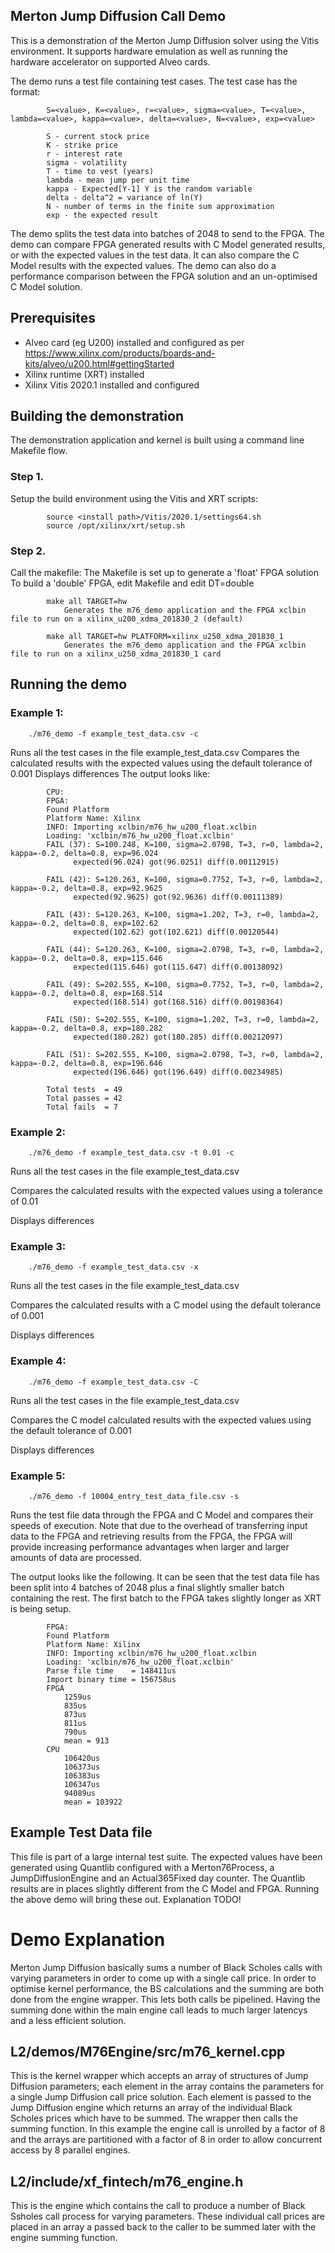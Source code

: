 ## Merton Jump Diffusion Call Demo
This is a demonstration of the Merton Jump Diffusion solver using the Vitis environment.  It supports hardware emulation as well as running the hardware accelerator on supported Alveo cards.

The demo runs a test file containing test cases. The test case has the format:

            S=<value>, K=<value>, r=<value>, sigma=<value>, T=<value>, lambda=<value>, kappa=<value>, delta=<value>, N=<value>, exp=<value>

            S - current stock price
            K - strike price
            r - interest rate
            sigma - volatility
            T - time to vest (years)
            lambda - mean jump per unit time
            kappa - Expected[Y-1] Y is the random variable
            delta - delta^2 = variance of ln(Y)
            N - number of terms in the finite sum approximation
            exp - the expected result

The demo splits the test data into batches of 2048 to send to the FPGA.
The demo can compare FPGA generated results with C Model generated results, or with the expected values in the test data. It can also compare the C Model results with the expected values.
The demo can also do a performance comparison between the FPGA solution and an un-optimised C Model solution.

## Prerequisites
- Alveo card (eg U200) installed and configured as per https://www.xilinx.com/products/boards-and-kits/alveo/u200.html#gettingStarted
- Xilinx runtime (XRT) installed
- Xilinx Vitis 2020.1 installed and configured

## Building the demonstration
The demonstration application and kernel is built using a command line Makefile flow.

### Step 1.
Setup the build environment using the Vitis and XRT scripts:

            source <install path>/Vitis/2020.1/settings64.sh
            source /opt/xilinx/xrt/setup.sh

### Step 2.
Call the makefile:
The Makefile is set up to generate a 'float' FPGA solution
To build a 'double' FPGA, edit Makefile and edit DT=double

            make all TARGET=hw
                Generates the m76_demo application and the FPGA xclbin file to run on a xilinx_u200_xdma_201830_2 (default)

            make all TARGET=hw PLATFORM=xilinx_u250_xdma_201830_1
                Generates the m76_demo application and the FPGA xclbin file to run on a xilinx_u250_xdma_201830_1 card

## Running the demo
### Example 1:

        ./m76_demo -f example_test_data.csv -c
Runs all the test cases in the file example_test_data.csv
Compares the calculated results with the expected values using the default tolerance of 0.001
Displays differences
The output looks like:

            CPU:
            FPGA:
            Found Platform
            Platform Name: Xilinx
            INFO: Importing xclbin/m76_hw_u200_float.xclbin
            Loading: 'xclbin/m76_hw_u200_float.xclbin'
            FAIL (37): S=100.248, K=100, sigma=2.0798, T=3, r=0, lambda=2, kappa=-0.2, delta=0.8, exp=96.024
                  expected(96.024) got(96.0251) diff(0.00112915)

            FAIL (42): S=120.263, K=100, sigma=0.7752, T=3, r=0, lambda=2, kappa=-0.2, delta=0.8, exp=92.9625
                  expected(92.9625) got(92.9636) diff(0.00111389)

            FAIL (43): S=120.263, K=100, sigma=1.202, T=3, r=0, lambda=2, kappa=-0.2, delta=0.8, exp=102.62
                  expected(102.62) got(102.621) diff(0.00120544)

            FAIL (44): S=120.263, K=100, sigma=2.0798, T=3, r=0, lambda=2, kappa=-0.2, delta=0.8, exp=115.646
                  expected(115.646) got(115.647) diff(0.00138092)

            FAIL (49): S=202.555, K=100, sigma=0.7752, T=3, r=0, lambda=2, kappa=-0.2, delta=0.8, exp=168.514
                  expected(168.514) got(168.516) diff(0.00198364)

            FAIL (50): S=202.555, K=100, sigma=1.202, T=3, r=0, lambda=2, kappa=-0.2, delta=0.8, exp=180.282
                  expected(180.282) got(180.285) diff(0.00212097)

            FAIL (51): S=202.555, K=100, sigma=2.0798, T=3, r=0, lambda=2, kappa=-0.2, delta=0.8, exp=196.646
                  expected(196.646) got(196.649) diff(0.00234985)

            Total tests  = 49
            Total passes = 42
            Total fails  = 7


### Example 2:

        ./m76_demo -f example_test_data.csv -t 0.01 -c

Runs all the test cases in the file example_test_data.csv

Compares the calculated results with the expected values using a tolerance of 0.01

Displays differences

### Example 3:

        ./m76_demo -f example_test_data.csv -x

Runs all the test cases in the file example_test_data.csv

Compares the calculated results with a C model using the default tolerance of 0.001

Displays differences

### Example 4:

        ./m76_demo -f example_test_data.csv -C

Runs all the test cases in the file example_test_data.csv

Compares the C model calculated results with the expected values using the default tolerance of 0.001

Displays differences

### Example 5:

        ./m76_demo -f 10004_entry_test_data_file.csv -s

Runs the test file data through the FPGA and C Model and compares their speeds of execution. Note that due to the overhead of transferring input data to the FPGA and retrieving results from the FPGA, the FPGA will provide increasing performance advantages when larger and larger amounts of data are processed.

The output looks like the following. It can be seen that the test data file has been split into 4 batches of 2048 plus a final slightly smaller batch containing the rest. The first batch to the FPGA takes slightly longer as XRT is being setup.

            FPGA:
            Found Platform
            Platform Name: Xilinx
            INFO: Importing xclbin/m76_hw_u200_float.xclbin
            Loading: 'xclbin/m76_hw_u200_float.xclbin'
            Parse file time    = 148411us
            Import binary time = 156758us
            FPGA
                1259us
                835us
                873us
                811us
                790us
                mean = 913
            CPU
                106420us
                106373us
                106383us
                106347us
                94089us
                mean = 103922

## Example Test Data file
This file is part of a large internal test suite. The expected values have been generated using Quantlib configured with a Merton76Process, a JumpDiffusionEngine and an Actual365Fixed day counter. The Quantlib results are in places slightly different from the C Model and FPGA. Running the above demo will bring these out. Explanation TODO!

# Demo Explanation
Merton Jump Diffusion basically sums a number of Black Scholes calls with varying parameters in order to come up with a single call price. In order to optimise kernel performance, the BS calculations and the summing are both done from the engine wrapper. This lets both calls be pipelined. Having the summing done within the main engine call leads to much larger latencys and a less efficient solution.

## L2/demos/M76Engine/src/m76_kernel.cpp
This is the kernel wrapper which accepts an array of structures of Jump Diffusion parameters; each element in the array contains the parameters for a single Jump Diffusion call price solution. Each element is passed to the Jump Diffusion engine which returns an array of the individual Black Scholes prices which have to be summed. The wrapper then calls the summing function. In this example the engine call is unrolled by a factor of 8 and the arrays are partitioned with a factor of 8 in order to allow concurrent access by 8 parallel engines.

## L2/include/xf_fintech/m76_engine.h
This is the engine which contains the call to produce a number of Black Ssholes call process for varying parameters. These individual call prices are placed in an array a passed back to the caller to be summed later with the engine summing function.
